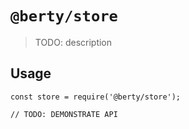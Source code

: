 # `@berty/store`

> TODO: description

## Usage

```
const store = require('@berty/store');

// TODO: DEMONSTRATE API
```
